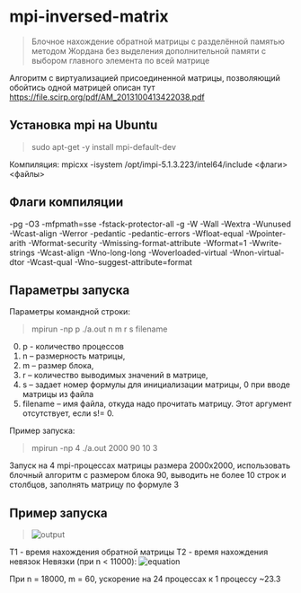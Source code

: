 # mpi-inversed-matrix
>Блочное нахождение обратной матрицы с разделённой памятью методом Жордана без выделения дополнительной памяти с выбором главного элемента по всей матрице

Алгоритм с виртуализацией присоединенной матрицы, позволяющий обойтись одной матрицей описан тут https://file.scirp.org/pdf/AM_2013100413422038.pdf

## Установка mpi на Ubuntu
>sudo apt-get -y install mpi-default-dev

Компиляция: mpicxx -isystem /opt/impi-5.1.3.223/intel64/include <флаги> <файлы>
## Флаги компиляции
-pg -O3 -mfpmath=sse -fstack-protector-all -g -W -Wall -Wextra -Wunused -Wcast-align -Werror -pedantic -pedantic-errors -Wfloat-equal -Wpointer-arith -Wformat-security -Wmissing-format-attribute -Wformat=1 -Wwrite-strings -Wcast-align -Wno-long-long -Woverloaded-virtual -Wnon-virtual-dtor -Wcast-qual -Wno-suggest-attribute=format
## Параметры запуска
Параметры командной строки:
>mpirun -np p ./a.out n m r s filename
0) p - количество процессов
1) n – размерность матрицы,
2) m – размер блока,
3) r – количество выводимых значений в матрице,
4) s – задает номер формулы для инициализации матрицы, 0 при вводе
матрицы из файла
5) filename – имя файла, откуда надо прочитать матрицу. Этот аргумент отсутствует,
если s!= 0.

Пример запуска:
>mpirun -np 4 ./a.out 2000 90 10 3

Запуск на 4 mpi-процессах матрицы размера 2000x2000, использовать блочный алгоритм с размером блока 90, выводить не более 10 строк и столбцов, заполнять матрицу по формуле 3
## Пример запуска
>![output](https://github.com/user-attachments/assets/285ef15b-c7e5-4d08-8c54-c3f469119cb3)

T1 - время нахождения обратной матрицы
T2 - время нахождения невязок
Невязки (при n < 11000): ![equation](https://latex.codecogs.com/png.image?%5Cdpi%7B110%7D%5Cbg%7Bwhite%7D$r_%7B1%7D=%7C%7CAA%5E%7B-1%7D-E%7C%7C_%7B1%7D$,$r_%7B2%7D=%7C%7CA%5E%7B-1%7DA-E%7C%7C_%7B1%7D$)

При n = 18000, m = 60, ускорение на 24 процессах к 1 процессу ~23.3
